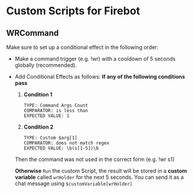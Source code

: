 # Custom Scripts for Firebot

## WRCommand

Make sure to set up a conditional effect in the following order:

- Make a command trigger (e.g. !wr) with a cooldown of 5 seconds globally (recommended).
- Add Conditional Effects as follows:
  **If any of the following conditions pass**

  1. **Condition 1**

     ```
     TYPE: Command Args Count
     COMPARATOR: is less than
     EXPECTED VALUE: 1
     ```

  2. **Condition 2**
     ```
     TYPE: Custom $arg[1]
     COMPARATOR: does not match regex
     EXPECTED VALUE: \b(s[1-5])\b
     ```

  Then the command was not used in the correct form (e.g. !wr s1)

  **Otherwise**
  `Run` the custom Script, the result will be stored in a **custom variable** called `wrHolder` for the next 5 seconds.
  You can send it as a chat message using `$customVariable[wrHolder]`
